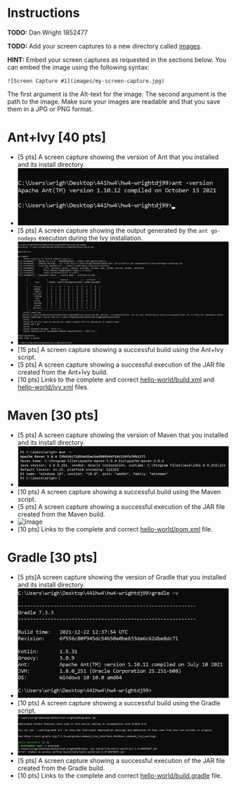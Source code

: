 # Instructions
**TODO:** Dan Wright 1852477

**TODO:** Add your screen captures to a new directory called [images](images).

**HINT:** Embed your screen captures as requested in the sections below. You can embed the image using the following syntax:

```
![Screen Capture #1](images/my-screen-capture.jpg)
```

The first argument is the Alt-text for the image. The second argument is the path to the image. Make sure your images are readable and that you save them in a JPG or PNG format.

# Ant+Ivy [40 pts]
- [5 pts] A screen capture showing the version of Ant that you installed and its install directory.
- ![Screen Capture #1](images/ant-version.png) 
- [5 pts] A screen capture showing the output generated by the `ant go-nodeps` execution during the Ivy installation.
- ![Screen Capture #2](images/ant-go-nodeps.png)
- [15 pts] A screen capture showing a successful build using the Ant+Ivy script.
- [5 pts] A screen capture showing a successful execution of the JAR file created from the Ant+Ivy build.
- [10 pts] Links to the complete and correct [hello-world/build.xml](hello-world/build.xml) and [hello-world/ivy.xml](hello-world/ivy.xml) files.

# Maven [30 pts]
- [5 pts] A screen capture showing the version of Maven that you installed and its install directory.
- ![Screen Capture #3](images/mvnversion.png)
- [10 pts] A screen capture showing a successful build using the Maven script.
- [5 pts] A screen capture showing a successful execution of the JAR file created from the Maven build.
- <img width="433" alt="image" src="https://user-images.githubusercontent.com/60994655/154598457-bd365001-cd97-4b4a-bd16-38c868703f8d.png">
- [10 pts] Links to the complete and correct [hello-world/pom.xml](hello-world/pom.xml) file.

# Gradle [30 pts]
- [5 pts]A screen capture showing the version of Gradle that you installed and its install directory.
- ![Screen Capture #4](images/gradversion.png)
- [10 pts] A screen capture showing a successful build using the Gradle script.
- ![Screen Capture #4](images/gradlebuild.png)
- [5 pts] A screen capture showing a successful execution of the JAR file created from the Gradle build.
- [10 pts] Links to the complete and correct [hello-world/build.gradle](hello-world/build.gradle) file.
